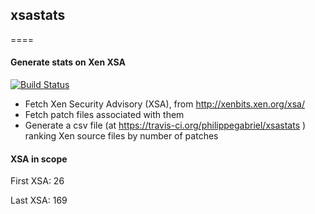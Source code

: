 ## xsastats
====
#### Generate stats on Xen XSA

[![Build Status](https://travis-ci.org/philippegabriel/xsastats.svg)](https://travis-ci.org/philippegabriel/xsastats)

* Fetch Xen Security Advisory (XSA), from http://xenbits.xen.org/xsa/
* Fetch patch files associated with them
* Generate a csv file (at https://travis-ci.org/philippegabriel/xsastats ) ranking Xen source files by number of patches

#### XSA in scope

First XSA: 26

Last XSA: 169
